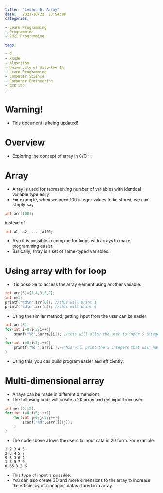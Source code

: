 ```yaml
---
title:  "Lesson 6. Array"
date:   2021-10-22  23:54:00
categories:

- Learn Programming
- Programming
- 2021 Programming

tags:

- C
- Xcode
- Algorithm
- University of Waterloo 1A
- Learn Programming
- Computer Science
- Computer Engineering
- ECE 150
---
```


# Warning!
* This document is being updated!

# Overview
* Exploring the concept of array in C/C++

# Array
* Array is used for representing number of variables with identical variable type esily.
* For example, when we need 100 integer values to be stored, we can simply say
```c
int arr[100];
```
instead of
```c
int a1, a2, ... ,a100;
```
* Also it is possible to compine for loops with arrays to make programming easier.
* Basically, array is a set of same-typed variables.

# Using array with for loop
* It is possible to access the array element using another variable:
```c
int arr[5]={1,4,3,5,9};
int n=1;
printf("%d\n",arr[0]); //this will print 1
printf("%d\n",arr[n]); //this will print 4
```
* Using the similar method, getting input from the user can be easier:
```c
int arr[5];
for(int i=0;i<5;i++){
    scanf("%d",&array[i]); //this will allow the user to inpur 5 integers seperated with a single space or a return button.
}
for(int i=0;i<5;i++){
    printf("%d ",arr[i]);//this will print the 5 integers that user have inputed seperated with a single space.
}
```
* Using this, you can build program easier and efficiently.

# Multi-dimensional array
* Arrays can be made in different dimensions.
* The following code will create a 2D array and get input from user
```c
int arr[5][5];
for(int i=0;i<5;i++){
    for(int j=0;j<5;j++){
        scanf("%d",&arr[i][j]);
    }
}
```
* The code above allows the users to input data in 2D form. For example:
```
1 2 3 4 5
2 3 4 5 7
9 5 3 6 2
1 3 5 7 9
0 65 3 2 6
```
* This type of input is possible.
* You can also create 3D and more dimensions to the array to increase the efficiency of managing datas stored in a array.

